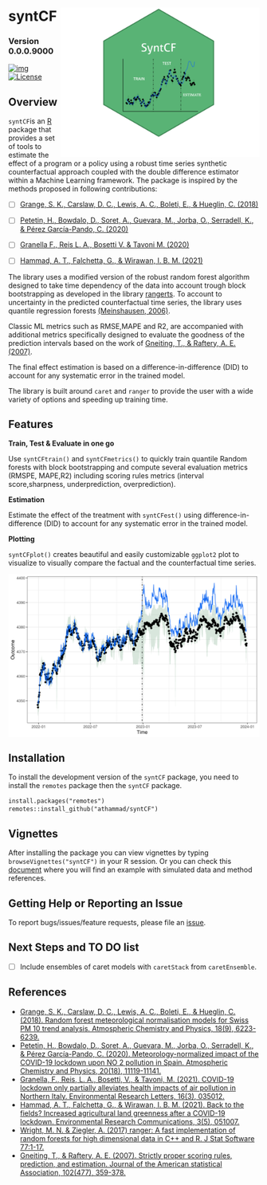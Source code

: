 

# syntCF  <img src="logoSCF.png" width="400"  align="right"/>


### Version 0.0.0.9000


<!-- badges: start -->
[![img](https://img.shields.io/badge/Lifecycle-Stable-97ca00)](https://github.com/bcgov/repomountie/blob/8b2ebdc9756819625a56f7a426c29f99b777ab1d/doc/state-badges.md)
[![License](https://img.shields.io/badge/License-GPL%303.0-blue.svg)](https://opensource.org/licenses/GPL-3.0)
<!--[![R build status](https://github.com/bcgov/bcmaps/workflows/R-CMD-check/badge.svg)](https://github.com/bcgov/bcmaps/actions)
[![CRAN\_Status\_Badge](https://www.r-pkg.org/badges/version/bcmaps)](https://cran.r-project.org/package=bcmaps) [![CRAN Downloads](https://cranlogs.r-pkg.org/badges/bcmaps?color=brightgreen)](https://CRAN.R-project.org/package=bcmaps) 
<!-- badges: end -->



## Overview

`syntCF`is an [R](https://www.r-project.org) package that provides a set of tools to estimate the effect of a program or a policy using a robust time series synthetic counterfactual approach coupled with the double difference estimator within a Machine Learning framework. The package is inspired by the methods proposed in following contributions:

- [ ] [Grange, S. K., Carslaw, D. C., Lewis, A. C., Boleti, E., & Hueglin, C. (2018)](https://acp.copernicus.org/articles/18/6223/2018/)
- [ ] [Petetin, H., Bowdalo, D., Soret, A., Guevara, M., Jorba, O., Serradell, K., & Pérez García-Pando, C. (2020)](https://acp.copernicus.org/articles/20/11119/2020/#abstract)
- [ ] [Granella F., Reis L. A., Bosetti V. & Tavoni M. (2020)](https://iopscience.iop.org/article/10.1088/1748-9326/abd3d2)
- [ ] [Hammad, A. T., Falchetta, G., & Wirawan, I. B. M. (2021)](https://iopscience.iop.org/article/10.1088/2515-7620/abffa4)


The library uses a modified version of the robust random forest algorithm designed to take time dependency of the data into account trough block bootstrapping as developed in the library [rangerts](https://github.com/hyanworkspace/rangerts). To account to uncertainty in the predicted counterfactual time series, the library uses quantile regression forests [(Meinshausen, 2006)](https://www.jmlr.org/papers/volume7/meinshausen06a/meinshausen06a.pdf).

Classic ML metrics such as RMSE,MAPE and R2, are accompanied with additional metrics specifically designed to evaluate the goodness of the prediction intervals based on the work of [Gneiting, T., & Raftery, A. E. (2007)](https://viterbi-web.usc.edu/~shaddin/cs699fa17/docs/GR07.pdf).

The final effect estimation is based on a difference-in-difference (DID) to account for any systematic error in the trained model.

The library is built around `caret` and `ranger` to provide the user with a wide variety of options and speeding up training time. 

## Features
**Train, Test & Evaluate in one go**

Use `syntCFtrain()` and `syntCFmetrics()` to quickly train quantile Random forests with block bootstrapping and compute several evaluation metrics (RMSPE, MAPE,R2) including scoring rules metrics (interval score,sharpness, underprediction, overprediction).

**Estimation**

Estimate the effect of the treatment with `syntCFest()` using difference-in-difference (DID) to account for any systematic error in the trained model.

**Plotting**

`syntCFplot()` creates beautiful and easily customizable `ggplot2` plot to visualize to visually compare the factual and the counterfactual time series.

<img src="finalPlot.png" width="600"  align="center"/>


## Installation

<!-- 
You can install `syntCF` from CRAN:
```{r, echo=TRUE, eval=FALSE}
install.packages("syntCF")
```
 -->
 
To install the development version of the `syntCF` package, you need to install the `remotes` package then the `syntCF` package.

```{r, echo=TRUE, eval=FALSE}
install.packages("remotes")
remotes::install_github("athammad/syntCF")
```

## Vignettes

After installing the package you can view vignettes by typing `browseVignettes("syntCF")` in your R session. Or you can check this [document](https://github.com/athammad/syntCF/doc/syntCF_vignette.html) where you will find an example with simulated data and method references.


## Getting Help or Reporting an Issue

To report bugs/issues/feature requests, please file an [issue](https://github.com/athammad/syntCF/issues/).


## Next Steps and TO DO list
- [ ] Include ensembles of caret models with `caretStack` from `caretEnsemble`.

## References

- [Grange, S. K., Carslaw, D. C., Lewis, A. C., Boleti, E., & Hueglin, C. (2018). Random forest meteorological normalisation models for Swiss PM 10 trend analysis. Atmospheric Chemistry and Physics, 18(9), 6223-6239.](https://acp.copernicus.org/articles/18/6223/2018/)
- [Petetin, H., Bowdalo, D., Soret, A., Guevara, M., Jorba, O., Serradell, K., & Pérez García-Pando, C. (2020). Meteorology-normalized impact of the COVID-19 lockdown upon NO 2 pollution in Spain. Atmospheric Chemistry and Physics, 20(18), 11119-11141.](https://acp.copernicus.org/articles/20/11119/2020/#abstract)
- [Granella, F., Reis, L. A., Bosetti, V., & Tavoni, M. (2021). COVID-19 lockdown only partially alleviates health impacts of air pollution in Northern Italy. Environmental Research Letters, 16(3), 035012.](https://iopscience.iop.org/article/10.1088/1748-9326/abd3d2)
- [Hammad, A. T., Falchetta, G., & Wirawan, I. B. M. (2021). Back to the fields? Increased agricultural land greenness after a COVID-19 lockdown. Environmental Research Communications, 3(5), 051007.](https://iopscience.iop.org/article/10.1088/2515-7620/abffa4)
- [Wright, M. N. & Ziegler, A. (2017) ranger: A fast implementation of random forests for high dimensional data in C++ and R. J Stat Software 77:1-17.](https://doi.org/10.18637/jss.v077.i01)
- [Gneiting, T., & Raftery, A. E. (2007). Strictly proper scoring rules, prediction, and estimation. Journal of the American statistical Association, 102(477), 359-378.](https://viterbi-web.usc.edu/~shaddin/cs699fa17/docs/GR07.pdf)


